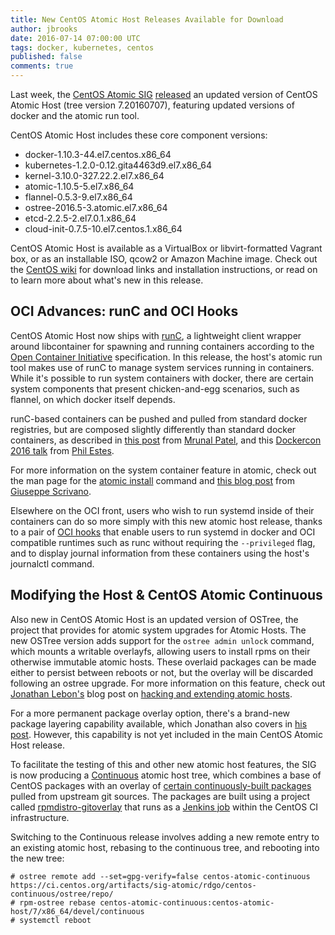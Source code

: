 ```yaml
---
title: New CentOS Atomic Host Releases Available for Download
author: jbrooks
date: 2016-07-14 07:00:00 UTC
tags: docker, kubernetes, centos
published: false
comments: true
---
```


Last week, the [CentOS Atomic SIG](http://wiki.centos.org/SpecialInterestGroup/Atomic) [released](https://seven.centos.org/2016/07/new-centos-atomic-host-ready-for-download/) an updated version of CentOS Atomic Host (tree version 7.20160707), featuring updated versions of docker and the atomic run tool. 

CentOS Atomic Host includes these core component versions:

* docker-1.10.3-44.el7.centos.x86_64
* kubernetes-1.2.0-0.12.gita4463d9.el7.x86_64
* kernel-3.10.0-327.22.2.el7.x86_64
* atomic-1.10.5-5.el7.x86_64
* flannel-0.5.3-9.el7.x86_64
* ostree-2016.5-3.atomic.el7.x86_64
* etcd-2.2.5-2.el7.0.1.x86_64
* cloud-init-0.7.5-10.el7.centos.1.x86_64

CentOS Atomic Host is available as a VirtualBox or libvirt-formatted Vagrant box, or as an installable ISO, qcow2 or Amazon Machine image. Check out the [CentOS wiki](https://wiki.centos.org/SpecialInterestGroup/Atomic/Download) for download links and installation instructions, or read on to learn more about what's new in this release.

## OCI Advances: runC and OCI Hooks
CentOS Atomic Host now ships with [runC](http://runc.io/), a lightweight client wrapper around libcontainer for spawning and running containers according to the [Open Container Initiative](https://www.opencontainers.org/) specification. In this release, the host's atomic run tool makes use of runC to manage system services running in containers. While it's possible to run system containers with docker, there are certain system components that present chicken-and-egg scenarios, such as flannel, on which docker itself depends.

runC-based containers can be pushed and pulled from standard docker registries, but are composed slightly differently than standard docker containers, as described in [this post](http://www.projectatomic.io/blog/2016/04/running_OCI/) from [Mrunal Patel](https://twitter.com/mrunalp), and this [Dockercon 2016 talk](https://www.youtube.com/watch?v=ZAhzoz2zJj8) from [Phil Estes](https://twitter.com/estesp).

For more information on the system container feature in atomic, check out the man page for the [atomic install](https://github.com/projectatomic/atomic/blob/v1.10.5/docs/atomic-install.1.md) command and [this blog post](http://www.scrivano.org/2016/03/24/system-containers-for-atomic/) from [Giuseppe Scrivano](https://twitter.com/gscrivano).

Elsewhere on the OCI front, users who wish to run systemd inside of their containers can do so more simply with this new atomic host release, thanks to a pair of [OCI hooks](https://github.com/projectatomic/oci-systemd-hook) that enable users to run systemd in docker and OCI compatible runtimes such as runc without requiring the `--privileged` flag, and to display journal information from these containers using the host's journalctl command.

## Modifying the Host & CentOS Atomic Continuous
Also new in CentOS Atomic Host is an updated version of OSTree, the project that provides for atomic system upgrades for Atomic Hosts. The new OSTree version adds support for the `ostree admin unlock` command, which mounts a writable overlayfs, allowing users to install rpms on their otherwise immutable atomic hosts. These overlaid packages can be made either to persist between reboots or not, but the overlay will be discarded following an ostree upgrade. For more information on this feature, check out [Jonathan Lebon's](https://github.com/jlebon) blog post on [hacking and extending atomic hosts](http://www.projectatomic.io/blog/2016/07/hacking-and-extending-atomic-host).

For a more permanent package overlay option, there's a brand-new package layering capability available, which Jonathan also covers in [his post](http://www.projectatomic.io/blog/2016/07/hacking-and-extending-atomic-host). However, this capability is not yet included in the main CentOS Atomic Host release. 

To facilitate the testing of this and other new atomic host features, the SIG is now producing a [Continuous](https://wiki.centos.org/SpecialInterestGroup/Atomic/Devel) atomic host tree, which combines a base of CentOS packages with an overlay of [certain continuously-built packages](https://github.com/CentOS/sig-atomic-buildscripts/blob/master/overlay.yml) pulled from upstream git sources. The packages are built using a project called [rpmdistro-gitoverlay](https://github.com/cgwalters/rpmdistro-gitoverlay) that runs as a [Jenkins job](https://ci.centos.org/job/atomic-rdgo-centos7/) within the CentOS CI infrastructure.

Switching to the Continuous release involves adding a new remote entry to an existing atomic host, rebasing to the continuous tree, and rebooting into the new tree:

```
# ostree remote add --set=gpg-verify=false centos-atomic-continuous https://ci.centos.org/artifacts/sig-atomic/rdgo/centos-continuous/ostree/repo/
# rpm-ostree rebase centos-atomic-continuous:centos-atomic-host/7/x86_64/devel/continuous
# systemctl reboot
```
